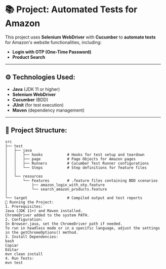 # 📚 Project: Automated Tests for Amazon

This project uses **Selenium WebDriver** with **Cucumber** to **automate tests** for Amazon's website functionalities, including:
- **Login with OTP (One-Time Password)**
- **Product Search**

---

## ⚙️ Technologies Used:
- **Java** (JDK 11 or higher)
- **Selenium WebDriver**
- **Cucumber** (BDD)
- **JUnit** (for test execution)
- **Maven** (dependency management)

---

## 📂 Project Structure:
```plaintext
src
├── test
│   ├── java
│   │   ├── hooks           # Hooks for test setup and teardown
│   │   ├── page            # Page Objects for Amazon pages
│   │   ├── Runners         # Cucumber Test Runner configurations
│   │   └── Steps           # Step definitions for feature files
│   │
│   └── resources
│       └── Features        # .feature files containing BDD scenarios
│           ├── amazon_login_with_otp.feature
│           └── search_amazon_products.feature
│
└── target                  # Compiled output and test reports
🚀 Running the Project:
1. Prerequisites:
Java (JDK 11+) and Maven installed.
ChromeDriver added to the system PATH.
2. Configuration:
In Browser.java, set the ChromeDriver path if needed.
To run in headless mode or in a specific language, adjust the settings in the getChromeOptions() method.
3. Install Dependencies:
bash
Copiar
Editar
mvn clean install
4. Run Tests:
mvn test
